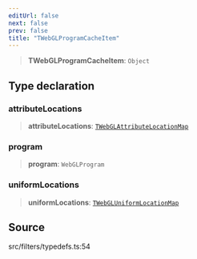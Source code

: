 ```yaml
---
editUrl: false
next: false
prev: false
title: "TWebGLProgramCacheItem"
---
```


> **TWebGLProgramCacheItem**: `Object`

## Type declaration

### attributeLocations

> **attributeLocations**: [`TWebGLAttributeLocationMap`](TWebGLAttributeLocationMap.md)

### program

> **program**: `WebGLProgram`

### uniformLocations

> **uniformLocations**: [`TWebGLUniformLocationMap`](TWebGLUniformLocationMap.md)

## Source

src/filters/typedefs.ts:54
